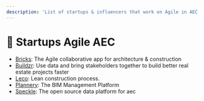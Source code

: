 ```yaml
---
description: 'List of startups & influencers that work on Agile in AEC :'
---
```


# 🚀 Startups Agile AEC

* [Bricks](https://www.bricksapp.io/): The Agile collaborative app for architecture & construction
* [Buildzr](https://www.buildrz.io/index-en.html): Use data and bring stakeholders together to build better real estate projects faster
* [Leco](https://leco.pro): Lean construction process.  
* [Plannery](https://www.plannerly.com/): The BIM Management Platform
* [Speckle](https://speckle.systems/): The open source data platform for aec

